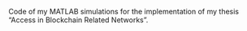 Code of my MATLAB simulations for the implementation of my thesis “Access in Blockchain Related Networks”.
